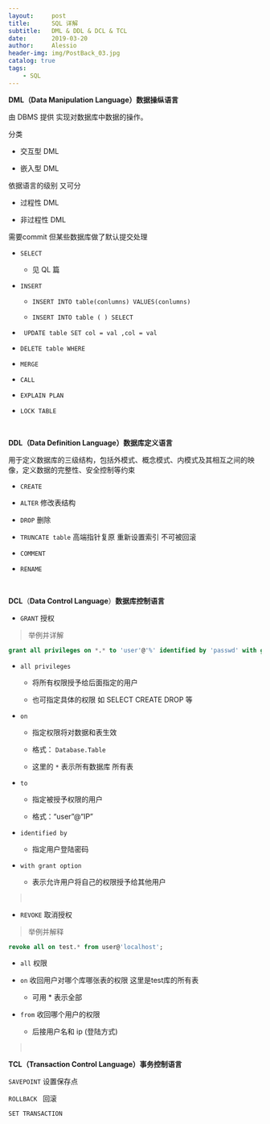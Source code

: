 ```yaml
---
layout:     post
title:      SQL 详解
subtitle:   DML & DDL & DCL & TCL
date:       2019-03-20
author:     Alessio
header-img: img/PostBack_03.jpg
catalog: true
tags:
    - SQL
---
```

**DML（Data Manipulation Language）数据操纵语言**

由 DBMS 提供 实现对数据库中数据的操作。

分类

-   交互型 DML

-   嵌入型 DML

依据语言的级别 又可分

-   过程性 DML

-   非过程性 DML

需要commit 但某些数据库做了默认提交处理

-   `SELECT`

    -   见 QL 篇

-   `INSERT`

    -   `INSERT INTO table(conlumns) VALUES(conlumns)`

    -   `INSERT INTO table ( ) SELECT`

-  ` UPDATE table SET col = val ,col = val`

-   `DELETE table WHERE`

-  `MERGE`

-   `CALL`

-   `EXPLAIN PLAN`

-   `LOCK TABLE`

 

**DDL（Data Definition Language）数据库定义语言**

用于定义数据库的三级结构，包括外模式、概念模式、内模式及其相互之间的映像，定义数据的完整性、安全控制等约束

-   `CREATE`

-   `ALTER` 修改表结构

-   `DROP` 删除

-   `TRUNCATE table` 高端指针复原 重新设置索引 不可被回滚

-   `COMMENT`

-   `RENAME`

 

**DCL**（**Data Control Language**）**数据库控制语言** 

-   `GRANT` 授权

>   举例并详解

```sql
grant all privileges on *.* to 'user'@'%' identified by 'passwd' with grant option;
```


-   `all privileges`

    -   将所有权限授予给后面指定的用户

    -   也可指定具体的权限 如 SELECT CREATE DROP 等

-   `on`

    -   指定权限将对数据和表生效

    -   格式： `Database.Table`

    -   这里的 `*` 表示所有数据库 所有表

-   `to`

    -   指定被授予权限的用户

    -   格式：“user”@“IP”

-   `identified by`

    -   指定用户登陆密码

-   `with grant option`

    -   表示允许用户将自己的权限授予给其他用户

>    

-   `REVOKE` 取消授权

>   举例并解释

```sql
revoke all on test.* from user@'localhost';
```
-   `all` 权限

-   `on` 收回用户对哪个库哪张表的权限 这里是test库的所有表

    -   可用 \* 表示全部

-   `from` 收回哪个用户的权限

    -   后接用户名和 ip (登陆方式)

>    

**TCL（Transaction Control Language）事务控制语言**

`SAVEPOINT` 设置保存点

`ROLLBACK ` 回滚

`SET TRANSACTION`